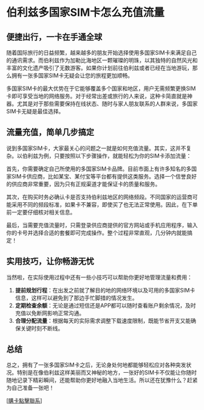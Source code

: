 # 伯利兹多国家SIM卡怎么充值流量

## 便捷出行，一卡在手通全球

随着国际旅行的日益频繁，越来越多的朋友开始选择使用多国家SIM卡来满足自己的通讯需求。而伯利兹作为加勒比海地区一颗璀璨的明珠，以其独特的自然风光和丰富的文化遗产吸引了无数游客。如果你计划前往伯利兹或者已经在当地游玩，那么拥有一张多国家SIM卡无疑会让您的旅程更加顺畅。

多国家SIM卡的最大优势在于它能够覆盖多个国家和地区，用户无需频繁更换SIM卡即可享受当地的网络服务。对于经常出差或旅行的人来说，这种卡简直就是神器。尤其是对于那些需要保持在线状态、随时与家人朋友联系的人群来说，多国家SIM卡无疑是最佳选择。

## 流量充值，简单几步搞定

说到多国家SIM卡，大家最关心的问题之一就是如何充值流量。其实，这并不复杂。以伯利兹为例，只要按照以下步骤操作，就能轻松为你的SIM卡添加流量：

首先，你需要确定自己所使用的多国家SIM卡品牌。目前市面上有许多知名的多国家SIM卡供应商，比如某宝、某付宝等平台都有提供这类服务。选择一个信誉良好的供应商非常重要，因为只有正规渠道才能保证卡的质量和服务。

其次，在购买时务必确认卡是否支持伯利兹地区的网络频段。不同国家的运营商可能采用不同的频段标准，如果卡不兼容，即使买了也无法正常使用。因此，在下单前一定要仔细核对相关信息。

最后，当需要充值流量时，只需登录供应商提供的官方网站或手机应用程序，输入你的卡号并选择合适的套餐即可完成操作。整个过程非常直观，几分钟内就能搞定！

## 实用技巧，让你畅游无忧

当然啦，在实际使用过程中还有一些小技巧可以帮助你更好地管理流量和费用：

1. **提前规划行程**：在出发之前就了解目的地的网络环境以及可用的多国家SIM卡信息，这样可以避免到了那边手忙脚措的情况发生。
2. **定期检查余额**：无论是通过短信还是APP都可以随时查看账户剩余情况，及时充值以免断网影响正常沟通。
3. **合理分配流量**：根据每天的实际需求调整下载速度限制，既能节省开支又能确保关键时刻不断线。

## 总结

总之，拥有了一张多国家SIM卡之后，无论身处何地都能够轻松应对各种突发状况。特别是在像伯利兹这样美丽而又神秘的地方，一张好的SIM卡不仅能让你随时随地记录下精彩瞬间，还能帮助你更好地融入当地生活。所以还在犹豫什么？赶紧为自己准备一张吧！

[[購卡點擊聯系](https://t.me/s/esim1088)]